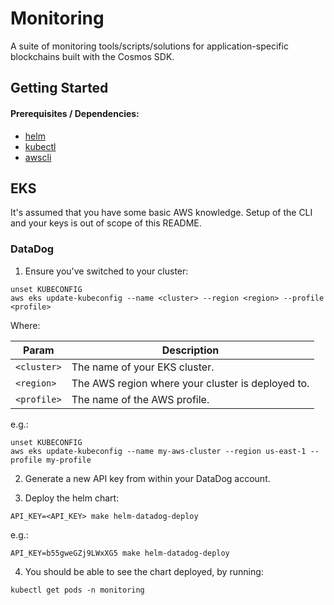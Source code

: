 # Monitoring

A suite of monitoring tools/scripts/solutions for application-specific blockchains built with the Cosmos SDK.

## Getting Started

#### Prerequisites / Dependencies:

- [helm](https://helm.sh/docs/intro/install)
- [kubectl](https://kubernetes.io/docs/tasks/tools)
- [awscli](https://docs.aws.amazon.com/cli/index.html)

## EKS

It's assumed that you have some basic AWS knowledge. Setup of the CLI and your keys is out of scope of this README.

### DataDog

1. Ensure you've switched to your cluster:

```console
unset KUBECONFIG
aws eks update-kubeconfig --name <cluster> --region <region> --profile <profile>
```

Where:

|Param|Description|
|-----|-----------|
|`<cluster>`|The name of your EKS cluster.|
|`<region>`|The AWS region where your cluster is deployed to.|
|`<profile>`|The name of the AWS profile.|

e.g.:

```console
unset KUBECONFIG
aws eks update-kubeconfig --name my-aws-cluster --region us-east-1 --profile my-profile
```

2. Generate a new API key from within your DataDog account.

3. Deploy the helm chart:

```console
API_KEY=<API_KEY> make helm-datadog-deploy
```
e.g.:

```console
API_KEY=b55gweGZj9LWxXG5 make helm-datadog-deploy
```

4. You should be able to see the chart deployed, by running:

```console
kubectl get pods -n monitoring
```
